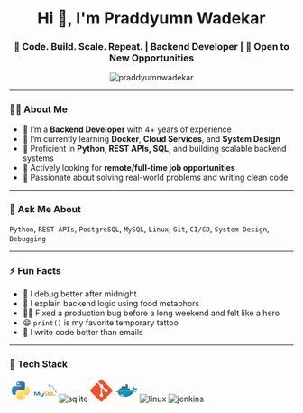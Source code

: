 <h1 align="center">Hi 👋, I'm Praddyumn Wadekar</h1>
<h3 align="center">🚀 Code. Build. Scale. Repeat. | Backend Developer | 💼 Open to New Opportunities</h3>

<p align="center">
  <img src="https://komarev.com/ghpvc/?username=praddyumnwadekar&label=Profile%20views&color=0e75b6&style=flat" alt="praddyumnwadekar" />
</p>

---

### 🧑‍💻 About Me
- 🔭 I’m a **Backend Developer** with 4+ years of experience  
- 🌱 I’m currently learning **Docker**, **Cloud Services**, and **System Design**  
- 🧰 Proficient in **Python, REST APIs, SQL**, and building scalable backend systems  
- 🤝 Actively looking for **remote/full-time job opportunities**  
- 🧠 Passionate about solving real-world problems and writing clean code  

---

### 💬 Ask Me About
`Python`, `REST APIs`, `PostgreSQL`, `MySQL`, `Linux`, `Git`, `CI/CD`, `System Design`, `Debugging`

---

### ⚡ Fun Facts
- 🌙 I debug better after midnight  
- 🍕 I explain backend logic using food metaphors  
- 🦸‍♂️ Fixed a production bug before a long weekend and felt like a hero  
- 😄 `print()` is my favorite temporary tattoo  
- 📨 I write code better than emails  

---

### 🧰 Tech Stack
<p align="left">
  <img src="https://raw.githubusercontent.com/devicons/devicon/master/icons/python/python-original.svg" alt="python" width="40" height="40"/>
  <img src="https://raw.githubusercontent.com/devicons/devicon/master/icons/mysql/mysql-original-wordmark.svg" alt="mysql" width="40" height="40"/>
  <img src="https://www.vectorlogo.zone/logos/sqlite/sqlite-icon.svg" alt="sqlite" width="40" height="40"/>
  <img src="https://raw.githubusercontent.com/devicons/devicon/master/icons/git/git-original.svg" alt="git" width="40" height="40"/>
  <img src="https://raw.githubusercontent.com/devicons/devicon/master/icons/docker/docker-original.svg" alt="docker" width="40" height="40"/>
  <img src="https://www.vectorlogo.zone/logos/linux/linux-icon.svg" alt="linux" width="40" height="40"/>
  <img src="https://www.vectorlogo.zone/logos/jenkins/jenkins-icon.svg" alt="jenkins" width="40" height="40"/>
